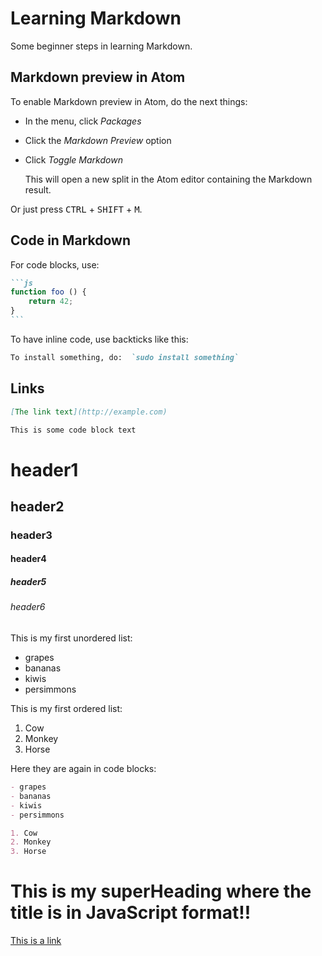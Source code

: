 # Learning Markdown
Some beginner steps in learning Markdown.

## Markdown preview in Atom

To enable Markdown preview in Atom, do the next things:

 - In the menu, click *Packages*
 - Click the *Markdown Preview* option
 - Click  *Toggle Markdown*

   This will open a new split in the Atom editor containing the Markdown result.

Or just press <kbd>CTRL</kbd> +  <kbd>SHIFT</kbd> + <kbd>M</kbd>.

##  Code in Markdown

For code blocks, use:

````md
```js
function foo () {
    return 42;
}
```
````
To have inline code, use backticks like this:

```md
To install something, do:  `sudo install something`
```

##  Links

```md
[The link text](http://example.com)
```


```md
This is some code block text
```

# header1
## header2
### header3
#### header4
##### header5
###### header6

This is my first unordered list:

- grapes
- bananas
- kiwis
- persimmons

This is my first ordered list:

1. Cow
2. Monkey
3. Horse

Here they are again in code blocks:

```md
- grapes
- bananas
- kiwis
- persimmons
```

```md
1. Cow
2. Monkey
3. Horse
```

# This is my superHeading where the title is in JavaScript format!!

[This is a link](http://traveling.internationalhustling.co)
